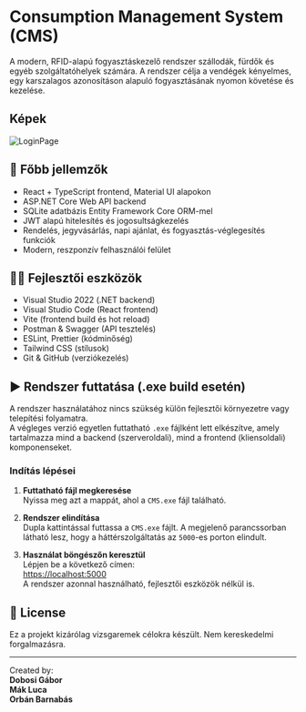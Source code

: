 # Consumption Management System (CMS)

A modern, RFID-alapú fogyasztáskezelő rendszer szállodák, fürdők és egyéb szolgáltatóhelyek számára. A rendszer célja a vendégek kényelmes, egy karszalagos azonosításon alapuló fogyasztásának nyomon követése és kezelése.

## Képek
![LoginPage]([ReadmeImages/LoginPage.PNG](https://github.com/barnibooo/Consumption_Management_System/raw/main/ReadmeImages/LoginPage.PNG))


## 📁 Főbb jellemzők

- React + TypeScript frontend, Material UI alapokon
- ASP.NET Core Web API backend
- SQLite adatbázis Entity Framework Core ORM-mel
- JWT alapú hitelesítés és jogosultságkezelés
- Rendelés, jegyvásárlás, napi ajánlat, és fogyasztás-véglegesítés funkciók
- Modern, reszponzív felhasználói felület

## 🧑‍💻 Fejlesztői eszközök

- Visual Studio 2022 (.NET backend)
- Visual Studio Code (React frontend)
- Vite (frontend build és hot reload)
- Postman & Swagger (API tesztelés)
- ESLint, Prettier (kódminőség)
- Tailwind CSS (stílusok)
- Git & GitHub (verziókezelés)

## ▶️ Rendszer futtatása (.exe build esetén)

A rendszer használatához nincs szükség külön fejlesztői környezetre vagy telepítési folyamatra.  
A végleges verzió egyetlen futtatható `.exe` fájlként lett elkészítve, amely tartalmazza mind a backend (szerveroldali), mind a frontend (kliensoldali) komponenseket.

### Indítás lépései

1. **Futtatható fájl megkeresése**  
   Nyissa meg azt a mappát, ahol a `CMS.exe` fájl található.

2. **Rendszer elindítása**  
   Dupla kattintással futtassa a `CMS.exe` fájlt. A megjelenő parancssorban látható lesz, hogy a háttérszolgáltatás az `5000`-es porton elindult.

3. **Használat böngészőn keresztül**  
   Lépjen be a következő címen:  
   [https://localhost:5000](https://localhost:5000)  
   A rendszer azonnal használható, fejlesztői eszközök nélkül is.

## 📄 License

Ez a projekt kizárólag vizsgaremek célokra készült. Nem kereskedelmi forgalmazásra.

---

Created by:  
**Dobosi Gábor**  
**Mák Luca**  
**Orbán Barnabás**
